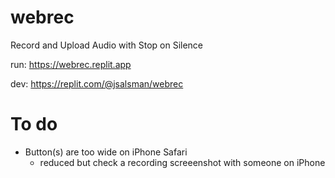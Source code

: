 # webrec
Record and Upload Audio with Stop on Silence

run: https://webrec.replit.app

dev: https://replit.com/@jsalsman/webrec

# To do
- Button(s) are too wide on iPhone Safari
  - reduced but check a recording screeenshot with someone on iPhone

